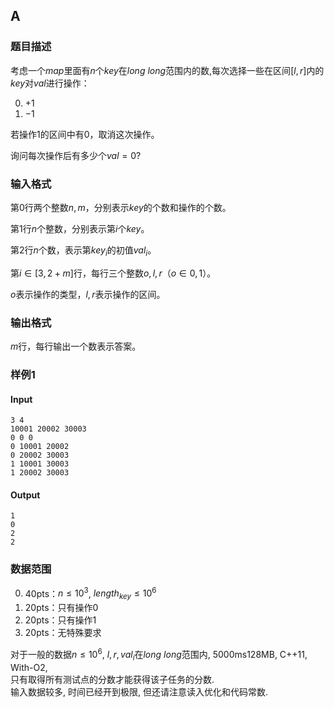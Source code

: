 ## A

### 题目描述

考虑一个$map$里面有$n$个$key$在$long\ long$范围内的数,每次选择一些在区间$[l,r]$内的$key$对$val$进行操作：

0. $+1$
1. $-1$
   
若操作$1$的区间中有$0$，取消这次操作。

询问每次操作后有多少个$val=0$?

### 输入格式

第$0$行两个整数$n,m$，分别表示$key$的个数和操作的个数。

第$1$行$n$个整数，分别表示第$i$个$key$。

第$2$行$n$个数，表示第$key_i$的初值$val_i$。

第$i \in [3,2+m]$行，每行三个整数$o,l,r$（$o \in {0,1}$）。

$o$表示操作的类型，$l,r$表示操作的区间。

### 输出格式

$m$行，每行输出一个数表示答案。

### 样例1

#### Input

```
3 4
10001 20002 30003
0 0 0
0 10001 20002
0 20002 30003
1 10001 30003
1 20002 30003
```

#### Output

```
1
0
2
2
```

### 数据范围

0. 40pts：$n \leq 10^3$, $length_{key} \leq 10^6$
1. 20pts：只有操作0
2. 20pts：只有操作1
3. 20pts：无特殊要求

对于一般的数据$n \leq 10^6$, $l,r,val_i$在$long\ long$范围内,   5000ms128MB, C++11, With-O2,  
只有取得所有测试点的分数才能获得该子任务的分数.  
输入数据较多, 时间已经开到极限, 但还请注意读入优化和代码常数.  
